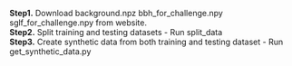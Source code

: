 **Step1.** Download background.npz bbh_for_challenge.npy sglf_for_challenge.npy from website. <br>
**Step2.** Split training and testing datasets - Run split_data <br>
**Step3.** Create synthetic data from both training and testing dataset - Run get_synthetic_data.py
